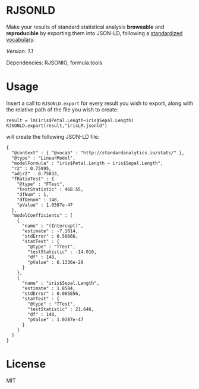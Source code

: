 RJSONLD
=======

Make your results of standard statistical analysis **browsable** and **reproducible** by exporting them into JSON-LD, following a [standardized 
vocabulary](http://standardanalytics.io/stats).

*Version: 1.1*

Dependencies: RJSONIO, formula.tools

Usage
=======
Insert a call to ``RJSONLD.export`` for every result you wish to export, along with
the relative path of the file you wish to create:

	result = lm(iris$Petal.Length~iris$Sepal.Length)
	RJSONLD.export(result,"irisLM.jsonld")

will create the following JSON-LD file:

	{
	  "@context" : { "@vocab" : "http://standardanalytics.io/stats/" },
	  "@type" : "LinearModel",
	  "modelFormula" : "iris$Petal.Length ~ iris$Sepal.Length",
	  "r2" : 0.75995,
	  "adjr2" : 0.75833,
	  "fRatioTest" : {
	    "@type" : "FTest",
	    "testStatistic" : 468.55,
	    "dfNum" : 1,
	    "dfDenom" : 148,
	    "pValue" : 1.0387e-47
	  },
	  "modelCoefficients" : [
	    {
		  "name" : "(Intercept)",
		  "estimate" : -7.1014,
		  "stdError" : 0.50666,
		  "statTest" : {
		    "@type" : "TTest",
		    "testStatistic" : -14.016,
		    "df" : 148,
		    "pValue" : 6.1336e-29
		  }
	    },
	    {
		  "name" : "iris$Sepal.Length",
		  "estimate" : 1.8584,
		  "stdError" : 0.085856,
		  "statTest" : {
		    "@type" : "TTest",
		    "testStatistic" : 21.646,
		    "df" : 148,
		    "pValue" : 1.0387e-47
		  }
	    }
	  ]
	}


License 
=======

 MIT
